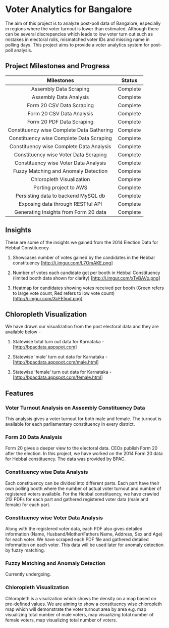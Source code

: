 Voter Analytics for Bangalore
=============================

The aim of this project is to analyze post-poll data of Bangalore, especially in regions where the voter turnout is lower than estimated. Although there can be several discrepancies which leads to low voter turn out such as mistakes in electoral rolls, mismatched voter IDs and missing name in polling days. This project aims to provide a voter analytics system for post-poll analysis.

Project Milestones and Progress
-------------------------------

| Milestones                                  | Status          |
| :-----------------------------------------: | :-------------: |
| Assembly Data Scraping                      | Complete        |
| Assembly Data Analysis                      | Complete        |
| Form 20 CSV Data Scraping                   | Complete        |
| Form 20 CSV Data Analysis                   | Complete        |
| Form 20 PDF Data Scraping                   | Complete        |
| Constituency wise Complete Data Gathering   | Complete        |
| Constituency wise Complete Data Scraping    | Complete        |
| Constituency wise Complete Data Analysis    | Complete        |
| Constituency wise Voter Data Scraping       | Complete        |
| Constituency wise Voter Data Analysis       | Complete        |
| Fuzzy Matching and Anomaly Detection        | Complete        |
| Chloropleth Visualization                   | Complete        |
| Porting project to AWS                      | Complete        |
| Persisting data to backend MySQL db         | Complete        |
| Exposing data through RESTful API           | Complete        |
| Generating Insights from Form 20 data       | Complete        |

## Insights

These are some of the insights we gained from the 2014 Election Data for Hebbal Constituency -

1. Showcases number of votes gained by the candidates in the Hebbal constituency [http://i.imgur.com/L7OmAKE.png]

2. Number of votes each candidate got per booth in Hebbal Constituency (limited booth data shown for clarity) [http://i.imgur.com/xTvBAVo.png]

3. Heatmap for candidates showing votes received per booth (Green refers to large vote count, Red refers to low vote count) [http://i.imgur.com/3cFE5pd.png]

## Chloropleth Visualization

We have drawn our visualization from the post electoral data and they are available below -

1. Statewise total turn out data for Karnataka - [http://bpacdata.appspot.com]

2. Statewise 'male' turn out data for Karnataka - [http://bpacdata.appspot.com/male.html]

3. Statewise 'female' turn out data for Karnataka - [http://bpacdata.appspot.com/female.html]

## Features

### Voter Turnout Analysis on Assembly Constituency Data

This analysis gives a voter turnout for both male and female. The turnout is available for each parliamentary constituency in every district.

### Form 20 Data Analysis

Form 20 gives a deeper view to the electoral data. CEOs publish Form 20 after the election. In this project, we have worked on the 2014 Form 20 data for Hebbal constituency. The data was provided by BPAC.

### Constituency wise Data Analysis

Each constituency can be divided into different parts. Each part have their own polling booth where the number of actual voter turnout and number of registered voters available. For the Hebbal constituency, we have crawled 212 PDFs for each part and gathered registered voter data (male and female) for each part.

### Constituency wise Voter Data Analysis

Along with the registered voter data, each PDF also gives detailed information (Name, Husband/Mother/Fathers Name, Address, Sex and Age) for each voter. We have scraped each PDF file and gathered detailed information on each voter. This data will be used later for anomaly detection by fuzzy matching.

### Fuzzy Matching and Anomaly Detection

Currently undergoing.

### Chloropleth Visualization

Chloropleth is a visulization which shows the density on a map based on pre-defined values. We are aiming to show a constituency wise chloropleth map which will demonstrate the voter turnout area by area e.g. map visualizing total number of male voters, map visualizing total number of female voters, map visualizing total number of voters.
